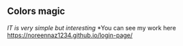 ## Colors magic ##
*IT is very simple but interesting* 
*You can see my work here
https://noreennaz1234.github.io/login-page/
